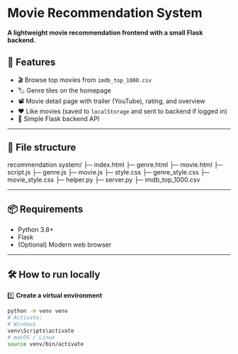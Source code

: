 # Movie Recommendation System

**A lightweight movie recommendation frontend with a small Flask backend.**

## 🚀 Features

- 🎬 Browse top movies from `imdb_top_1000.csv`
- 🏷 Genre tiles on the homepage
- 📽 Movie detail page with trailer (YouTube), rating, and overview
- ❤️ Like movies (saved to `localStorage` and sent to backend if logged in)
- 🔌 Simple Flask backend API

---

## 📂 File structure

recommendation system/
├─ index.html
├─ genre.html
├─ movie.html
├─ script.js
├─ genre.js
├─ movie.js
├─ style.css
├─ genre_style.css
├─ movie_style.css
├─ helper.py
├─ server.py
├─ imdb_top_1000.csv

---

## 📦 Requirements

- Python 3.8+
- Flask
- (Optional) Modern web browser

---

## 🛠 How to run locally

1️⃣ **Create a virtual environment**
```bash
python -m venv venv
# Activate:
# Windows
venv\Scripts\activate
# macOS / Linux
source venv/bin/activate
